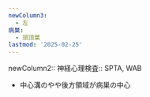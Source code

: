 ```yaml
---
newColumn3:
  - 左
病巣:
  - 頭頂葉
lastmod: '2025-02-25'
---
```

newColumn2:: 
神経心理検査:: SPTA, WAB




- 中心溝のやや後方領域が病巣の中心
